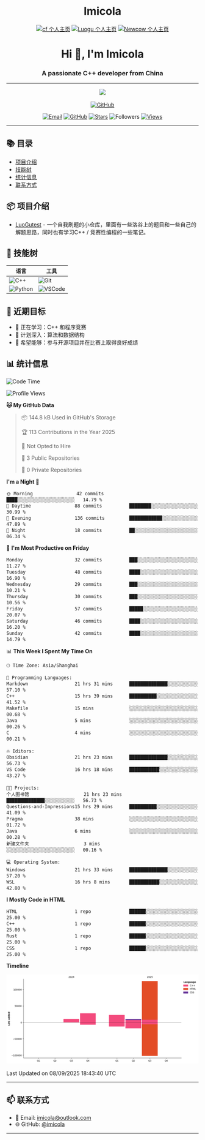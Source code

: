 <h1 align="center">Imicola</h1>

<div align="center">

[![cf 个人主页](https://img.shields.io/badge/codeforces-imicola-yellow)](https://codeforces.com/profile/imicola)
[![Luogu 个人主页](https://img.shields.io/badge/Luogu-imicola-blue)](https://www.luogu.com.cn/user/1422275)
[![Newcow 个人主页](https://img.shields.io/badge/牛客-imicola-blue)](https://ac.nowcoder.com/acm/contest/profile/693475085)

</div>
<div align="center">
  
# Hi 👋, I'm Imicola

### A passionate C++ developer from China

---

<p align="center">
  <img src="https://readme-typing-svg.herokuapp.com/?lines=Learning+C%2B%2B+and+Competitive+Programming;First-year+Software+Engineering+Student&font=Fira%20Code&center=true&width=480&height=50">
</p>

<a href="https://github.com/imicola">
    <img src="https://img.shields.io/badge/GitHub-imicola-brightgreen" alt="GitHub"/>
</a>

<div align="center">

[![Email](https://img.shields.io/badge/-Email-c14438?style=flat&logo=Gmail&logoColor=white)](mailto:imicola@outlook.com)
[![GitHub](https://img.shields.io/badge/GitHub-imicola-brightgreen)](https://github.com/imicola)
[![Stars](https://img.shields.io/github/stars/imicola?color=fefb7b&logo=Github)](https://github.com/imicola)
![Followers](https://img.shields.io/github/followers/imicola?color=blue&logo=Github)
[![Views](https://komarev.com/ghpvc/?username=imicola&color=blue&style=flat)](https://github.com/imicola)

</div>

---

</div>

## 📚 目录
- [项目介绍](#项目介绍)
- [技能树](#技能树)
- [统计信息](#统计信息)
- [联系方式](#联系方式)

## 📦 项目介绍
- [LuoGutest](https://github.com/imicola/LuoGutest) - 一个自我刷题的小仓库，里面有一些洛谷上的题目和一些自己的解题思路，同时也有学习C++ / 竞赛性编程的一些笔记。

## 🚀 技能树
| 语言  | 工具 |
|-------|------|
| ![C++](https://img.shields.io/badge/-C++-00599C?style=flat&logo=c%2B%2B&logoColor=white) | ![Git](https://img.shields.io/badge/-Git-F05032?style=flat&logo=git&logoColor=white) |
| ![Python](https://img.shields.io/badge/-Python-3776AB?style=flat&logo=python&logoColor=white) | ![VSCode](https://img.shields.io/badge/-VSCode-007ACC?style=flat&logo=visual-studio-code&logoColor=white) |


## 🎯 近期目标

- 🔭 正在学习：C++ 和程序竞赛
- 🌱 计划深入：算法和数据结构
- 👯 希望能够：参与开源项目并在比赛上取得良好成绩

## 📊 统计信息
<!--START_SECTION:waka-->
![Code Time](http://img.shields.io/badge/Code%20Time-684%20hrs%2053%20mins-blue)

![Profile Views](http://img.shields.io/badge/Profile%20Views-0-blue)

**🐱 My GitHub Data** 

> 📦 144.8 kB Used in GitHub's Storage 
 > 
> 🏆 113 Contributions in the Year 2025
 > 
> 🚫 Not Opted to Hire
 > 
> 📜 3 Public Repositories 
 > 
> 🔑 0 Private Repositories 
 > 
**I'm a Night 🦉** 

```text
🌞 Morning                42 commits          ████░░░░░░░░░░░░░░░░░░░░░   14.79 % 
🌆 Daytime                88 commits          ████████░░░░░░░░░░░░░░░░░   30.99 % 
🌃 Evening                136 commits         ████████████░░░░░░░░░░░░░   47.89 % 
🌙 Night                  18 commits          ██░░░░░░░░░░░░░░░░░░░░░░░   06.34 % 
```
📅 **I'm Most Productive on Friday** 

```text
Monday                   32 commits          ███░░░░░░░░░░░░░░░░░░░░░░   11.27 % 
Tuesday                  48 commits          ████░░░░░░░░░░░░░░░░░░░░░   16.90 % 
Wednesday                29 commits          ███░░░░░░░░░░░░░░░░░░░░░░   10.21 % 
Thursday                 30 commits          ███░░░░░░░░░░░░░░░░░░░░░░   10.56 % 
Friday                   57 commits          █████░░░░░░░░░░░░░░░░░░░░   20.07 % 
Saturday                 46 commits          ████░░░░░░░░░░░░░░░░░░░░░   16.20 % 
Sunday                   42 commits          ████░░░░░░░░░░░░░░░░░░░░░   14.79 % 
```


📊 **This Week I Spent My Time On** 

```text
🕑︎ Time Zone: Asia/Shanghai

💬 Programming Languages: 
Markdown                 21 hrs 31 mins      ██████████████░░░░░░░░░░░   57.10 % 
C++                      15 hrs 39 mins      ██████████░░░░░░░░░░░░░░░   41.52 % 
Makefile                 15 mins             ░░░░░░░░░░░░░░░░░░░░░░░░░   00.68 % 
Java                     5 mins              ░░░░░░░░░░░░░░░░░░░░░░░░░   00.26 % 
C                        4 mins              ░░░░░░░░░░░░░░░░░░░░░░░░░   00.21 % 

🔥 Editors: 
Obsidian                 21 hrs 23 mins      ██████████████░░░░░░░░░░░   56.73 % 
VS Code                  16 hrs 18 mins      ███████████░░░░░░░░░░░░░░   43.27 % 

🐱‍💻 Projects: 
个人图书馆                    21 hrs 23 mins      ██████████████░░░░░░░░░░░   56.73 % 
Questions-and-Impressions15 hrs 29 mins      ██████████░░░░░░░░░░░░░░░   41.09 % 
Pragma                   38 mins             ░░░░░░░░░░░░░░░░░░░░░░░░░   01.72 % 
Java                     6 mins              ░░░░░░░░░░░░░░░░░░░░░░░░░   00.28 % 
新建文件夹                    3 mins              ░░░░░░░░░░░░░░░░░░░░░░░░░   00.16 % 

💻 Operating System: 
Windows                  21 hrs 33 mins      ██████████████░░░░░░░░░░░   57.20 % 
WSL                      16 hrs 8 mins       ███████████░░░░░░░░░░░░░░   42.80 % 
```

**I Mostly Code in HTML** 

```text
HTML                     1 repo              ██████░░░░░░░░░░░░░░░░░░░   25.00 % 
C++                      1 repo              ██████░░░░░░░░░░░░░░░░░░░   25.00 % 
Rust                     1 repo              ██████░░░░░░░░░░░░░░░░░░░   25.00 % 
CSS                      1 repo              ██████░░░░░░░░░░░░░░░░░░░   25.00 % 
```



**Timeline**

![Lines of Code chart](https://raw.githubusercontent.com/imicola/imicola/main/assets/bar_graph.png)


 Last Updated on 08/09/2025 18:43:40 UTC
<!--END_SECTION:waka-->

---

## 📫 联系方式

- 📧 Email: imicola@outlook.com
- 🌐 GitHub: [@imicola](https://github.com/imicola)

---